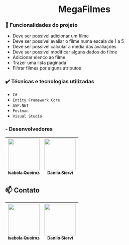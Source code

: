 <h1 align="center"> MegaFilmes</h1>


### 🔨 Funcionalidades do projeto

- Deve ser possível adicionar um filme
- Deve ser possível avaliar o filme numa escala de 1 a 5
- Deve ser possível calcular a média das avaliações
- Deve ser possível modificar alguns dados do filme
- Adicionar elenco ao filme
- Trazer uma lista paginada
- Filtrar filmes por alguns atributos


### ✔️ Técnicas e tecnologias utilizadas

- ``C#``
- ``Entity Framework Core``
- ``ASP.NET``
- ``Postman``
- ``Visual Studio``


### - Desenvolvedores

| [<img src="https://avatars.githubusercontent.com/IsabelaQM" width=100><br><sub>Isabela Queiroz</sub>](https://github.com/IsabelaQM) |  [<img src="https://avatars.githubusercontent.com/danilosiervi?v=4" width=100><br><sub>Danilo Siervi</sub>](https://github.com/danilosiervi)  |
| :---: | :---: 

## 📫 Contato 

| [<img src="https://img.shields.io/badge/-LinkedIn-%230077B5?style=for-the-badge&logo=linkedin&logoColor=white" width=100><br><sub>Isabela Queiroz</sub>](https://www.linkedin.com/in/isabela-queiroz-marinho-625784140/) |  [<img src="https://img.shields.io/badge/-LinkedIn-%230077B5?style=for-the-badge&logo=linkedin&logoColor=white" width=100><br><sub>Danilo Siervi</sub>](https://www.linkedin.com/in/danilo-siervi-5b9508256/)  |
| :---: | :---: 
